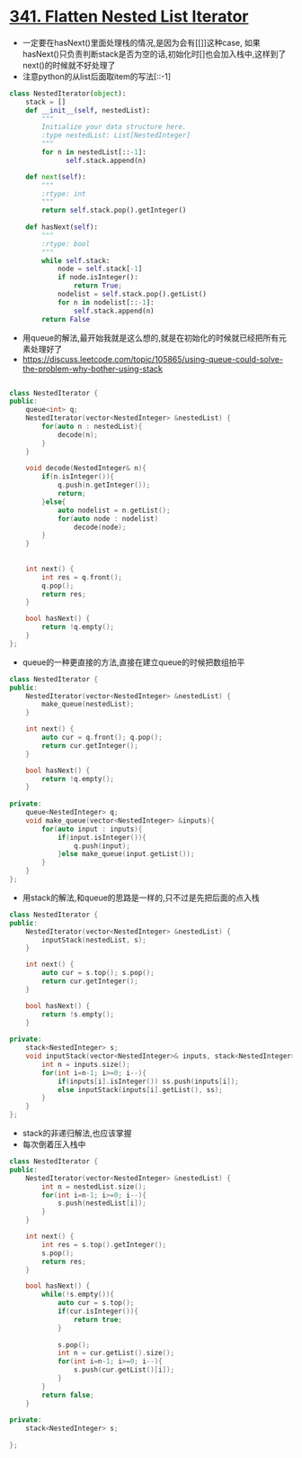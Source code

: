 # [341. Flatten Nested List Iterator](https://leetcode.com/problems/flatten-nested-list-iterator/discuss/)
* 一定要在hasNext()里面处理栈的情况,是因为会有[[]]这种case, 如果hasNext()只负责判断stack是否为空的话,初始化时[]也会加入栈中,这样到了next()的时候就不好处理了
* 注意python的从list后面取item的写法[::-1]

```python
class NestedIterator(object):           
    stack = []
    def __init__(self, nestedList):
        """
        Initialize your data structure here.
        :type nestedList: List[NestedInteger]
        """
        for n in nestedList[::-1]:
              self.stack.append(n)

    def next(self):
        """
        :rtype: int
        """
        return self.stack.pop().getInteger()
				
    def hasNext(self):
        """
        :rtype: bool
        """
        while self.stack:
            node = self.stack[-1]
            if node.isInteger():
                return True;
            nodelist = self.stack.pop().getList()
            for n in nodelist[::-1]:
                self.stack.append(n)
        return False
```

* 用queue的解法,最开始我就是这么想的,就是在初始化的时候就已经把所有元素处理好了
* https://discuss.leetcode.com/topic/105865/using-queue-could-solve-the-problem-why-bother-using-stack

```C++

class NestedIterator {
public:
    queue<int> q;
    NestedIterator(vector<NestedInteger> &nestedList) {
        for(auto n : nestedList){
            decode(n);
        }
    }
    
    void decode(NestedInteger& n){
        if(n.isInteger()){
            q.push(n.getInteger());
            return;
        }else{
            auto nodelist = n.getList();
            for(auto node : nodelist)
                decode(node);
        }
    }
    
    
    int next() {
        int res = q.front();
        q.pop();
        return res;
    }

    bool hasNext() {
        return !q.empty();
    }
};

```

* queue的一种更直接的方法,直接在建立queue的时候把数组拍平

```c++
class NestedIterator {
public:
    NestedIterator(vector<NestedInteger> &nestedList) {
        make_queue(nestedList);
    }

    int next() {
        auto cur = q.front(); q.pop();
        return cur.getInteger();
    }

    bool hasNext() {
        return !q.empty();
    }
    
private:
    queue<NestedInteger> q;
    void make_queue(vector<NestedInteger> &inputs){
        for(auto input : inputs){
            if(input.isInteger()){
                q.push(input);
            }else make_queue(input.getList());
        }
    }
};
```

* 用stack的解法,和queue的思路是一样的,只不过是先把后面的点入栈

```c++
class NestedIterator {
public:
    NestedIterator(vector<NestedInteger> &nestedList) {
        inputStack(nestedList, s);   
    }

    int next() {
        auto cur = s.top(); s.pop();
        return cur.getInteger();
    }

    bool hasNext() {
        return !s.empty();
    }
    
private:
    stack<NestedInteger> s;
    void inputStack(vector<NestedInteger>& inputs, stack<NestedInteger>& ss){
        int n = inputs.size();
        for(int i=n-1; i>=0; i--){
            if(inputs[i].isInteger()) ss.push(inputs[i]);
            else inputStack(inputs[i].getList(), ss);
        }
    }
};

```

* stack的非递归解法,也应该掌握
* 每次倒着压入栈中

```c++
class NestedIterator {
public:
    NestedIterator(vector<NestedInteger> &nestedList) {
        int n = nestedList.size();
        for(int i=n-1; i>=0; i--){
            s.push(nestedList[i]);
        }
    }

    int next() {
        int res = s.top().getInteger();
        s.pop();
        return res;
    }

    bool hasNext() {
        while(!s.empty()){
            auto cur = s.top();
            if(cur.isInteger()){
                return true;
            }
            
            s.pop();
            int n = cur.getList().size();
            for(int i=n-1; i>=0; i--){
                s.push(cur.getList()[i]);
            }
        }
        return false;
    }
    
private:
    stack<NestedInteger> s;
    
};

```
























